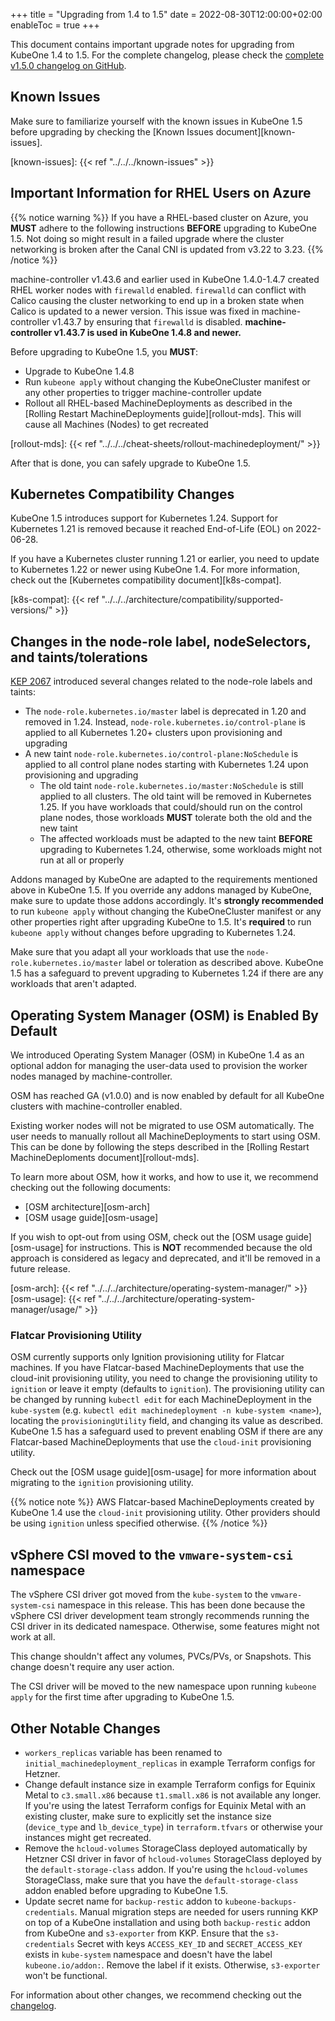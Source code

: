 +++
title = "Upgrading from 1.4 to 1.5"
date = 2022-08-30T12:00:00+02:00
enableToc = true
+++

This document contains important upgrade notes for upgrading from KubeOne 1.4
to 1.5. For the complete changelog, please check the
[complete v1.5.0 changelog on GitHub][changelog].

[changelog]: https://github.com/kubermatic/kubeone/blob/master/CHANGELOG/CHANGELOG-1.5.md

## Known Issues

Make sure to familiarize yourself with the known issues in KubeOne 1.5 before
upgrading by checking the [Known Issues document][known-issues].

[known-issues]: {{< ref "../../../known-issues" >}}

## Important Information for RHEL Users on Azure

{{% notice warning %}}
If you have a RHEL-based cluster on Azure, you **MUST** adhere to the following
instructions **BEFORE** upgrading to KubeOne 1.5. Not doing so might result
in a failed upgrade where the cluster networking is broken after the Canal CNI
is updated from v3.22 to 3.23.
{{% /notice %}}

machine-controller v1.43.6 and earlier used in KubeOne 1.4.0-1.4.7 created RHEL
worker nodes with `firewalld` enabled. `firewalld` can conflict with Calico
causing the cluster networking to end up in a broken state when Calico is
updated to a newer version. This issue was fixed in machine-controller v1.43.7
by ensuring that `firewalld` is disabled. **machine-controller v1.43.7 is used
in KubeOne 1.4.8 and newer.**

Before upgrading to KubeOne 1.5, you **MUST**:

- Upgrade to KubeOne 1.4.8
- Run `kubeone apply` without changing the KubeOneCluster manifest or any other
  properties to trigger machine-controller update
- Rollout all RHEL-based MachineDeployments as described in the [Rolling
  Restart MachineDeployments guide][rollout-mds]. This will cause all Machines
  (Nodes) to get recreated

[rollout-mds]: {{< ref "../../../cheat-sheets/rollout-machinedeployment/" >}}

After that is done, you can safely upgrade to KubeOne 1.5.

## Kubernetes Compatibility Changes

KubeOne 1.5 introduces support for Kubernetes 1.24. Support for Kubernetes 1.21
is removed because it reached End-of-Life (EOL) on 2022-06-28.

If you have a Kubernetes cluster running 1.21 or earlier, you need to update to
Kubernetes 1.22 or newer using KubeOne 1.4. For more information, check out
the [Kubernetes compatibility document][k8s-compat].

[k8s-compat]: {{< ref "../../../architecture/compatibility/supported-versions/" >}}

## Changes in the node-role label, nodeSelectors, and taints/tolerations

[KEP 2067][kep-2067] introduced several changes related to the node-role labels
and taints:

- The `node-role.kubernetes.io/master` label is deprecated in 1.20 and removed
  in 1.24. Instead, `node-role.kubernetes.io/control-plane` is applied to all
  Kubernetes 1.20+ clusters upon provisioning and upgrading
- A new taint `node-role.kubernetes.io/control-plane:NoSchedule` is applied
  to all control plane nodes starting with Kubernetes 1.24 upon provisioning and
  upgrading
  - The old taint `node-role.kubernetes.io/master:NoSchedule` is still applied
    to all clusters. The old taint will be removed in Kubernetes 1.25. If you
    have workloads that could/should run on the control plane nodes, those
    workloads **MUST** tolerate both the old and the new taint
  - The affected workloads must be adapted to the new taint **BEFORE** upgrading
    to Kubernetes 1.24, otherwise, some workloads might not run at all or
    properly

Addons managed by KubeOne are adapted to the requirements mentioned above in
KubeOne 1.5. If you override any addons managed by KubeOne, make sure to update
those addons accordingly. It's **strongly recommended** to run `kubeone apply`
without changing the KubeOneCluster manifest or any other properties right
after upgrading KubeOne to 1.5. It's **required** to run `kubeone apply`
without changes before upgrading to Kubernetes 1.24.

Make sure that you adapt all your workloads that use the
`node-role.kubernetes.io/master` label or toleration as described above.
KubeOne 1.5 has a safeguard to prevent upgrading to Kubernetes 1.24 if there are
any workloads that aren't adapted.

[kep-2067]: https://github.com/kubernetes/enhancements/blob/master/keps/sig-cluster-lifecycle/kubeadm/2067-rename-master-label-taint/README.md

## Operating System Manager (OSM) is Enabled By Default

We introduced Operating System Manager (OSM) in KubeOne 1.4 as an optional
addon for managing the user-data used to provision the worker nodes managed
by machine-controller.

OSM has reached GA (v1.0.0) and is now enabled by default for all KubeOne
clusters with machine-controller enabled.

Existing worker nodes will not be migrated to use OSM automatically. The user
needs to manually rollout all MachineDeployments to start using OSM. This can
be done by following the steps described in the [Rolling Restart
MachineDeploments document][rollout-mds].

To learn more about OSM, how it works, and how to use it, we recommend checking
out the following documents:

- [OSM architecture][osm-arch]
- [OSM usage guide][osm-usage]

If you wish to opt-out from using OSM, check out the [OSM usage guide][osm-usage]
for instructions. This is **NOT** recommended because the old approach is
considered as legacy and deprecated, and it'll be removed in a future release.

[osm-arch]: {{< ref "../../../architecture/operating-system-manager/" >}}
[osm-usage]: {{< ref "../../../architecture/operating-system-manager/usage/" >}}

### Flatcar Provisioning Utility

OSM currently supports only Ignition provisioning utility for Flatcar machines.
If you have Flatcar-based MachineDeployments that use the cloud-init
provisioning utility, you need to change the provisioning utility to `ignition`
or leave it empty (defaults to `ignition`). The provisioning utility can be
changed by running `kubectl edit` for each MachineDeployment in the `kube-system`
(e.g. `kubectl edit machinedeployment -n kube-system <name>`), locating the
`provisioningUtility` field, and changing its value as described. KubeOne 1.5
has a safeguard used to prevent enabling OSM if there are any Flatcar-based
MachineDeployments that use the `cloud-init` provisioning utility.

Check out the [OSM usage guide][osm-usage] for more information about migrating
to the `ignition` provisioning utility.

{{% notice note %}}
AWS Flatcar-based MachineDeployments created by KubeOne 1.4 use the `cloud-init`
provisioning utility. Other providers should be using `ignition` unless specified
otherwise.
{{% /notice %}}

## vSphere CSI moved to the `vmware-system-csi` namespace

The vSphere CSI driver got moved from the `kube-system` to the `vmware-system-csi`
namespace in this release. This has been done because the vSphere CSI driver
development team strongly recommends running the CSI driver in its dedicated
namespace. Otherwise, some features might not work at all.

This change shouldn't affect any volumes, PVCs/PVs, or Snapshots. This change
doesn't require any user action.

The CSI driver will be moved to the new namespace upon running `kubeone apply`
for the first time after upgrading to KubeOne 1.5.

## Other Notable Changes

- `workers_replicas` variable has been renamed to
  `initial_machinedeployment_replicas` in example Terraform configs for Hetzner.
- Change default instance size in example Terraform configs for Equinix Metal
  to `c3.small.x86` because `t1.small.x86` is not available any longer. If
  you're using the latest Terraform configs for Equinix Metal with an existing
  cluster, make sure to explicitly set the instance size (`device_type` and
  `lb_device_type`) in `terraform.tfvars` or otherwise your instances might get
  recreated.
- Remove the `hcloud-volumes` StorageClass deployed automatically by Hetzner CSI
  driver in favor of `hcloud-volumes` StorageClass deployed by the
  `default-storage-class` addon. If you're using the `hcloud-volumes`
  StorageClass, make sure that you have the `default-storage-class` addon
  enabled before upgrading to KubeOne 1.5.
- Update secret name for `backup-restic` addon to `kubeone-backups-credentials`.
  Manual migration steps are needed for users running KKP on top of a KubeOne
  installation and using both `backup-restic` addon from KubeOne and
  `s3-exporter` from KKP. Ensure that the `s3-credentials` Secret with keys
  `ACCESS_KEY_ID` and `SECRET_ACCESS_KEY` exists in `kube-system` namespace and
  doesn't have the label `kubeone.io/addon:`. Remove the label if it exists.
  Otherwise, `s3-exporter` won't be functional.

For information about other changes, we recommend checking out the
[changelog][changelog].
